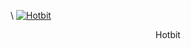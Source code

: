 \\
[![Hotbit](/assets/tools/hotbit-150x150@2x.png)]( https://www.hotbit.io/exchange?symbol=EOSDAC_ETH)
 <center>Hotbit</center>